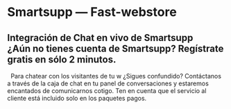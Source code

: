 # Smartsupp — Fast-webstore
## Integración de Chat en vivo de Smartsupp ¿Aún no tienes cuenta de Smartsupp? Regístrate gratis en sólo 2 minutos.
  Para chatear con los visitantes de tu w
¿Sigues confundido? Contáctanos a través de la caja de chat en tu panel de conversaciones y estaremos encantados de comunicarnos cotigo. Ten en cuenta que el servicio al cliente está incluido solo en los paquetes pagos.

